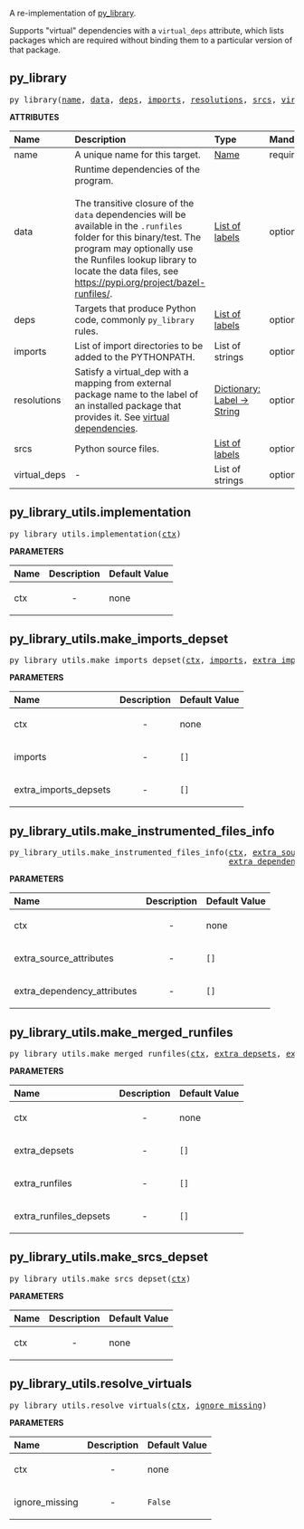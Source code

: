 <!-- Generated with Stardoc: http://skydoc.bazel.build -->

A re-implementation of [py_library](https://bazel.build/reference/be/python#py_library).

Supports "virtual" dependencies with a `virtual_deps` attribute, which lists packages which are required
without binding them to a particular version of that package.


<a id="py_library"></a>

## py_library

<pre>
py_library(<a href="#py_library-name">name</a>, <a href="#py_library-data">data</a>, <a href="#py_library-deps">deps</a>, <a href="#py_library-imports">imports</a>, <a href="#py_library-resolutions">resolutions</a>, <a href="#py_library-srcs">srcs</a>, <a href="#py_library-virtual_deps">virtual_deps</a>)
</pre>



**ATTRIBUTES**


| Name  | Description | Type | Mandatory | Default |
| :------------- | :------------- | :------------- | :------------- | :------------- |
| <a id="py_library-name"></a>name |  A unique name for this target.   | <a href="https://bazel.build/concepts/labels#target-names">Name</a> | required |  |
| <a id="py_library-data"></a>data |  Runtime dependencies of the program.<br><br>        The transitive closure of the <code>data</code> dependencies will be available in the <code>.runfiles</code>         folder for this binary/test. The program may optionally use the Runfiles lookup library to         locate the data files, see https://pypi.org/project/bazel-runfiles/.   | <a href="https://bazel.build/concepts/labels">List of labels</a> | optional | <code>[]</code> |
| <a id="py_library-deps"></a>deps |  Targets that produce Python code, commonly <code>py_library</code> rules.   | <a href="https://bazel.build/concepts/labels">List of labels</a> | optional | <code>[]</code> |
| <a id="py_library-imports"></a>imports |  List of import directories to be added to the PYTHONPATH.   | List of strings | optional | <code>[]</code> |
| <a id="py_library-resolutions"></a>resolutions |  Satisfy a virtual_dep with a mapping from external package name to the label of an installed package that provides it.         See [virtual dependencies](/docs/virtual_deps.md).   | <a href="https://bazel.build/rules/lib/dict">Dictionary: Label -> String</a> | optional | <code>{}</code> |
| <a id="py_library-srcs"></a>srcs |  Python source files.   | <a href="https://bazel.build/concepts/labels">List of labels</a> | optional | <code>[]</code> |
| <a id="py_library-virtual_deps"></a>virtual_deps |  -   | List of strings | optional | <code>[]</code> |


<a id="py_library_utils.implementation"></a>

## py_library_utils.implementation

<pre>
py_library_utils.implementation(<a href="#py_library_utils.implementation-ctx">ctx</a>)
</pre>



**PARAMETERS**


| Name  | Description | Default Value |
| :------------- | :------------- | :------------- |
| <a id="py_library_utils.implementation-ctx"></a>ctx |  <p align="center"> - </p>   |  none |


<a id="py_library_utils.make_imports_depset"></a>

## py_library_utils.make_imports_depset

<pre>
py_library_utils.make_imports_depset(<a href="#py_library_utils.make_imports_depset-ctx">ctx</a>, <a href="#py_library_utils.make_imports_depset-imports">imports</a>, <a href="#py_library_utils.make_imports_depset-extra_imports_depsets">extra_imports_depsets</a>)
</pre>



**PARAMETERS**


| Name  | Description | Default Value |
| :------------- | :------------- | :------------- |
| <a id="py_library_utils.make_imports_depset-ctx"></a>ctx |  <p align="center"> - </p>   |  none |
| <a id="py_library_utils.make_imports_depset-imports"></a>imports |  <p align="center"> - </p>   |  <code>[]</code> |
| <a id="py_library_utils.make_imports_depset-extra_imports_depsets"></a>extra_imports_depsets |  <p align="center"> - </p>   |  <code>[]</code> |


<a id="py_library_utils.make_instrumented_files_info"></a>

## py_library_utils.make_instrumented_files_info

<pre>
py_library_utils.make_instrumented_files_info(<a href="#py_library_utils.make_instrumented_files_info-ctx">ctx</a>, <a href="#py_library_utils.make_instrumented_files_info-extra_source_attributes">extra_source_attributes</a>,
                                              <a href="#py_library_utils.make_instrumented_files_info-extra_dependency_attributes">extra_dependency_attributes</a>)
</pre>



**PARAMETERS**


| Name  | Description | Default Value |
| :------------- | :------------- | :------------- |
| <a id="py_library_utils.make_instrumented_files_info-ctx"></a>ctx |  <p align="center"> - </p>   |  none |
| <a id="py_library_utils.make_instrumented_files_info-extra_source_attributes"></a>extra_source_attributes |  <p align="center"> - </p>   |  <code>[]</code> |
| <a id="py_library_utils.make_instrumented_files_info-extra_dependency_attributes"></a>extra_dependency_attributes |  <p align="center"> - </p>   |  <code>[]</code> |


<a id="py_library_utils.make_merged_runfiles"></a>

## py_library_utils.make_merged_runfiles

<pre>
py_library_utils.make_merged_runfiles(<a href="#py_library_utils.make_merged_runfiles-ctx">ctx</a>, <a href="#py_library_utils.make_merged_runfiles-extra_depsets">extra_depsets</a>, <a href="#py_library_utils.make_merged_runfiles-extra_runfiles">extra_runfiles</a>, <a href="#py_library_utils.make_merged_runfiles-extra_runfiles_depsets">extra_runfiles_depsets</a>)
</pre>



**PARAMETERS**


| Name  | Description | Default Value |
| :------------- | :------------- | :------------- |
| <a id="py_library_utils.make_merged_runfiles-ctx"></a>ctx |  <p align="center"> - </p>   |  none |
| <a id="py_library_utils.make_merged_runfiles-extra_depsets"></a>extra_depsets |  <p align="center"> - </p>   |  <code>[]</code> |
| <a id="py_library_utils.make_merged_runfiles-extra_runfiles"></a>extra_runfiles |  <p align="center"> - </p>   |  <code>[]</code> |
| <a id="py_library_utils.make_merged_runfiles-extra_runfiles_depsets"></a>extra_runfiles_depsets |  <p align="center"> - </p>   |  <code>[]</code> |


<a id="py_library_utils.make_srcs_depset"></a>

## py_library_utils.make_srcs_depset

<pre>
py_library_utils.make_srcs_depset(<a href="#py_library_utils.make_srcs_depset-ctx">ctx</a>)
</pre>



**PARAMETERS**


| Name  | Description | Default Value |
| :------------- | :------------- | :------------- |
| <a id="py_library_utils.make_srcs_depset-ctx"></a>ctx |  <p align="center"> - </p>   |  none |


<a id="py_library_utils.resolve_virtuals"></a>

## py_library_utils.resolve_virtuals

<pre>
py_library_utils.resolve_virtuals(<a href="#py_library_utils.resolve_virtuals-ctx">ctx</a>, <a href="#py_library_utils.resolve_virtuals-ignore_missing">ignore_missing</a>)
</pre>



**PARAMETERS**


| Name  | Description | Default Value |
| :------------- | :------------- | :------------- |
| <a id="py_library_utils.resolve_virtuals-ctx"></a>ctx |  <p align="center"> - </p>   |  none |
| <a id="py_library_utils.resolve_virtuals-ignore_missing"></a>ignore_missing |  <p align="center"> - </p>   |  <code>False</code> |


